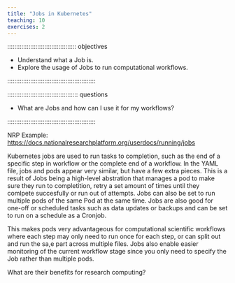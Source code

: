 ```yaml
---
title: "Jobs in Kubernetes"
teaching: 10
exercises: 2
---
```


::::::::::::::::::::::::::::::::::::::: objectives

- Understand what a Job is. 
- Explore the usage of Jobs to run computational workflows.

::::::::::::::::::::::::::::::::::::::::::::::::::

:::::::::::::::::::::::::::::::::::::::: questions

- What are Jobs and how can I use it for my workflows?

::::::::::::::::::::::::::::::::::::::::::::::::::

NRP Example: https://docs.nationalresearchplatform.org/userdocs/running/jobs

Kubernetes jobs are used to run tasks to completion, such as the end of a specific step in workflow or the complete end of a workflow. 
In the YAML file, jobs and pods appear very similar, but have a few extra pieces. This is a result of Jobs being a high-level abstration that manages a pod to make sure they run to completition, retry a set amount of times until they comlpete succesfully or run out of attempts. Jobs can also be set to run multiple pods of the same Pod at the same time. Jobs are also good for one-off or scheduled tasks such as data updates or backups and can be set to run on a schedule as a Cronjob. 

This makes pods very advantageous for computational scientific workflows where each step may only need to run once for each step, or can split out and run the sa,e part across multiple files. Jobs also enable easier monitoring of the current workflow stage since you only need to specify the Job rather than multiple pods. 

What are their benefits for research computing? 

